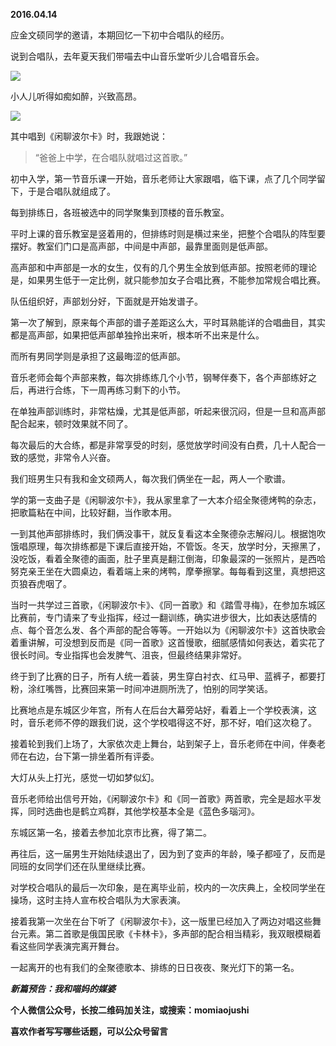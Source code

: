 
          
            
**2016.04.14**

应金文硕同学的邀请，本期回忆一下初中合唱队的经历。

说到合唱队，去年夏天我们带喵去中山音乐堂听少儿合唱音乐会。



![](//upload-images.jianshu.io/upload_images/51001-3e3dd20553cac079.jpg)




小人儿听得如痴如醉，兴致高昂。



![](//upload-images.jianshu.io/upload_images/51001-b03a03d326fbb6b9.jpg)




其中唱到《闲聊波尔卡》时，我跟她说：
>“爸爸上中学，在合唱队就唱过这首歌。”



初中入学，第一节音乐课一开始，音乐老师让大家跟唱，临下课，点了几个同学留下，于是合唱队就组成了。

每到排练日，各班被选中的同学聚集到顶楼的音乐教室。

平时上课的音乐教室是竖着用的，但排练时则是横过来坐，把整个合唱队的阵型要摆好。教室们门口是高声部，中间是中声部，最靠里面则是低声部。

高声部和中声部是一水的女生，仅有的几个男生全放到低声部。按照老师的理论是，如果男生低于一定比例，就只能参加女子合唱比赛，不能参加常规合唱比赛。

队伍组织好，声部划分好，下面就是开始发谱子。

第一次了解到，原来每个声部的谱子差距这么大，平时耳熟能详的合唱曲目，其实都是高声部，如果把低声部单独拎出来听，根本听不出来是什么。

而所有男同学则是承担了这最晦涩的低声部。

音乐老师会每个声部来教，每次排练练几个小节，钢琴伴奏下，各个声部练好之后，再进行合练，下一周再练习剩下的小节。

在单独声部训练时，非常枯燥，尤其是低声部，听起来很沉闷，但是一旦和高声部配合起来，顿时效果就不同了。

每次最后的大合练，都是非常享受的时刻，感觉放学时间没有白费，几十人配合一致的感觉，非常令人兴奋。

我们班男生只有我和金文硕两人，每次我们俩坐在一起，两人一个歌谱。

学的第一支曲子是《闲聊波尔卡》，我从家里拿了一大本介绍全聚德烤鸭的杂志，把歌篇粘在中间，比较好翻，当作歌本用。

一到其他声部排练时，我们俩没事干，就反复看这本全聚德杂志解闷儿。根据饱吹饿唱原理，每次排练都是下课后直接开始，不管饭。冬天，放学时分，天擦黑了，没吃饭，看着全聚德的画面，肚子里真是翻江倒海，印象最深的一张照片，是西哈努克亲王坐在大圆桌边，看着端上来的烤鸭，摩拳擦掌。每每看到这里，真想把这页狼吞虎咽了。

当时一共学过三首歌，《闲聊波尔卡》、《同一首歌》和《踏雪寻梅》，在参加东城区比赛前，专门请来了专业指挥，经过一翻训练，确实进步很大，比如表达感情的点、每个音怎么发、各个声部的配合等等。一开始以为《闲聊波尔卡》这首快歌会着重讲解，可没想到反而是《同一首歌》这首慢歌，细腻感情如何表达，着实花了很长时间。专业指挥也会发脾气、沮丧，但最终结果非常好。

终于到了比赛的日子，所有人统一着装，男生穿白衬衣、红马甲、蓝裤子，都要打粉，涂红嘴唇，比赛回来第一时间冲进厕所洗了，怕别的同学笑话。

比赛地点是东城区少年宫，所有人在后台大幕旁站好，看着上一个学校表演，这时，音乐老师不停的跟我们说，这个学校唱得这不好，那不好，咱们这次稳了。

接着轮到我们上场了，大家依次走上舞台，站到架子上，音乐老师在中间，伴奏老师在右边，台下第一排坐着所有评委。

大灯从头上打光，感觉一切如梦似幻。

音乐老师给出信号开始，《闲聊波尔卡》和《同一首歌》两首歌，完全是超水平发挥，同时选曲也是鹤立鸡群，其他学校基本全是《蓝色多瑙河》。

东城区第一名，接着去参加北京市比赛，得了第二。

再往后，这一届男生开始陆续退出了，因为到了变声的年龄，嗓子都哑了，反而是同班的女同学们还在队里继续比赛。

对学校合唱队的最后一次印象，是在离毕业前，校内的一次庆典上，全校同学坐在操场，这时主持人宣布校合唱队为大家表演。

接着我第一次坐在台下听了《闲聊波尔卡》，这一版里已经加入了两边对唱这些舞台元素。第二首歌是俄国民歌《卡林卡》，多声部的配合相当精彩，我双眼模糊着看这些同学表演完离开舞台。

一起离开的也有我们的全聚德歌本、排练的日日夜夜、聚光灯下的第一名。


***新篇预告：我和喵妈的媒婆***


**个人微信公众号，长按二维码加关注，或搜索：momiaojushi**

**喜欢作者写写哪些话题，可以公众号留言**




          
        